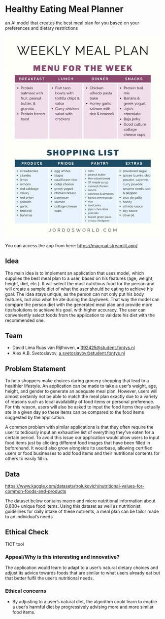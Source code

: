 # Healthy Eating Meal Planner
an AI model that creates the best meal plan for you based on your preferences and dietary restrictions

![](headingimg.png)

You can access the app from here: https://macroai.streamlit.app/

## Idea
The main idea is to implement an application that uses model, which supplies the best meal plan to a user, based on his features (age, weight, height, diet, etc.). It will select the most nutritious food for the person and will create a sample diet of what the user should be eating to achieve his goal. The idea stays unique, as the person can not only put his body features, but also what he ate during the day/week. That way the model can compare the person diet with the generated meal plan and provide more tips/solutions to achieve his goal, with higher accuracy. The user can conveniently select foods from the application to validate his diet with the recommended one.


## Team
- 	David Lima Ruas van Rijthoven, ⦁	392425@student.fontys.nl
-	Alex A.B. Svetoslavov, a.svetoslavov@student.fontys.nl


## Problem Statement
To help shoppers make choices during grocery shopping that lead to a healthier lifestyle. An application can be made to take a user’s weight, age, height, and gender to generate an adequate meal plan. 
However, users will almost certainly not be able to match the meal plan exactly due to a variety of reasons such as local availability of food items or personal preference. For this reason, users will also be asked to input the food items they actually ate in a given day so these items can be compared to the food items suggested by the application.

A common problem with similar applications is that they often require the user to tediously input an exhaustive list of everything they’ve eaten for a certain period. To avoid this issue our application would allow users to input food items just by clicking different food images that have been filled in beforehand. It would also grow alongside its userbase, allowing certified users or food businesses to add food items and their nutritional contents for others to easily fill in.
## Data
https://www.kaggle.com/datasets/trolukovich/nutritional-values-for-common-foods-and-products

The dataset below contains macro and micro nutritional information about 8,800+ unique food items. Using this dataset as well as nutritionist guidelines for daily intake of these nutrients, a meal plan can be tailor made to an individual’s needs

## Ethical Check
TICT tool
### Appeal/Why is this interesting and innovative?
The application would learn to adapt to a user’s natural dietary choices and adjust its advice towards foods that are similar to what users already eat but that better fulfil the user’s nutritional needs.
### Ethical concerns
- By adjusting to a user’s natural diet, the algorithm could learn to enable a user’s harmful diet by progressively advising more and more similar food items.


